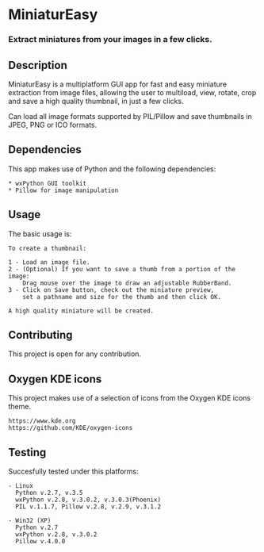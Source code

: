 # MiniaturEasy
### Extract miniatures from your images in a few clicks.

Description
-----------

MiniaturEasy is a multiplatform GUI app for fast and easy miniature extraction from image files,
allowing the user to multiload, view, rotate, crop and save a high quality thumbnail, in just a few clicks.

Can load all image formats supported by PIL/Pillow and save thumbnails in JPEG, PNG or ICO formats.

Dependencies
------------

This app makes use of Python and the following dependencies:

    * wxPython GUI toolkit
    * Pillow for image manipulation

Usage
-----

The basic usage is:

    To create a thumbnail:
    
    1 - Load an image file.
    2 - (Optional) If you want to save a thumb from a portion of the image:
        Drag mouse over the image to draw an adjustable RubberBand.
    3 - Click on Save button, check out the miniature preview,
        set a pathname and size for the thumb and then click OK.
        
    A high quality miniature will be created.


Contributing
------------

This project is open for any contribution.

Oxygen KDE icons
------------

This project makes use of a selection of icons from the Oxygen KDE icons theme.

    https://www.kde.org
    https://github.com/KDE/oxygen-icons

Testing
-------

Succesfully tested under this platforms:
    
    - Linux
      Python v.2.7, v.3.5
      wxPython v.2.8, v.3.0.2, v.3.0.3(Phoenix)
      PIL v.1.1.7, Pillow v.2.8, v.2.9, v.3.1.2
      
    - Win32 (XP)
      Python v.2.7
      wxPython v.2.8, v.3.0.2
      Pillow v.4.0.0
